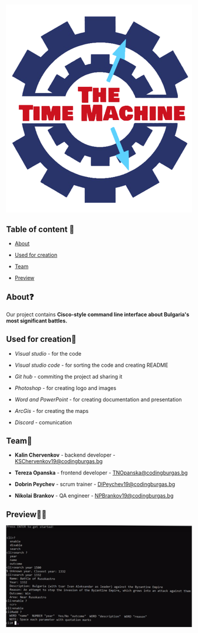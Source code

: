 <p align="center">
  <img src="assets/logo_background_removed.png" />
</p>

## Table of content 📃

* [About](#About)

* [Used for creation](#Used-for-creation)

* [Team](#Team)

* [Preview](#Preview)


## About❓

Our project contains **Cisco-style command line interface about Bulgaria's most significant battles.**

## Used for creation🔧

* *Visual studio* - for the code

* *Visual studio code* - for sorting the code and creating README

* *Git hub* - commiting the project ad sharing it

* *Photoshop* - for creating logo and images 

* *Word and PowerPoint* - for creating documentation and presentation

* *ArcGis* - for creating the maps

* *Discord* - comunication

## Team👋

* **Kalin Chervenkov** - backend developer - <KSChervenkov19@codingburgas.bg>

* **Tereza Opanska** - frontend developer - <TNOpanska@codingburgas.bg>

* **Dobrin Peychev** - scrum trainer - <DIPeychev19@codingburgas.bg>

* **Nikolai Brankov** - QA engineer - <NPBrankov19@codingburgas.bg>


## Preview👩‍💻

<p align="center">
  <img src="assets/code.png" />
</p>